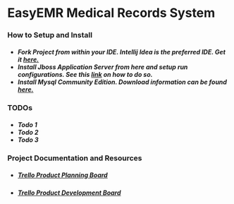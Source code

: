EasyEMR Medical Records System
===============================


<h3> How to Setup and Install </h3>

<h5><ul>
    <li> Fork Project from within your IDE.  Intellij Idea is the preferred IDE.  Get it <a href="http://www.jetbrains.com/idea/download/index.html">here.</a></li>
    <li>Install Jboss Application Server from here and setup run configurations.  See this <a href="http://www.jetbrains.com/idea/training/demos/JBoss_server.html">link</a> on how to do so.</li> 
    <li>Install Mysql Community Edition.  Download information can be found <a href="http://www.mysql.com/products/community/" >here.</a></li> 
</ul></h5>

<h3> TODOs </h3>
<h5><ul> <li>Todo 1</li> <li>Todo 2</li> <li>Todo 3</li> </ul></h5>

<h3> Project Documentation and Resources </h3>

<ul>
<li><h5><a href="https://trello.com/b/8kKSM4bP/product-planning-haiti-emr">Trello Product Planning Board</a></h5></li>
<li><h5> <a href="https://trello.com/b/WiaFlzd5/development-haiti-emr">Trello Product Development Board</a> </h5></li>
</ul>
